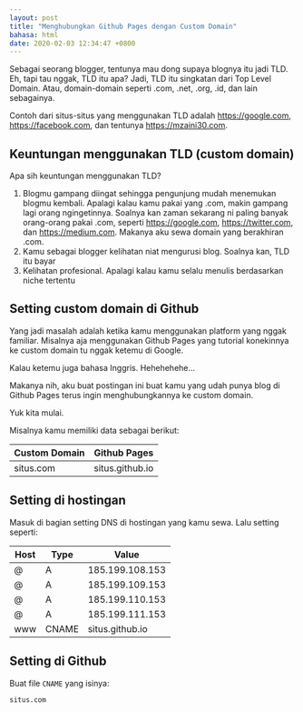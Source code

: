 ```yaml
---
layout: post
title: "Menghubungkan Github Pages dengan Custom Domain"
bahasa: html
date: 2020-02-03 12:34:47 +0800
---
```


Sebagai seorang blogger, tentunya mau dong supaya blognya itu jadi TLD. Eh, tapi tau nggak, TLD itu apa? Jadi, TLD itu singkatan dari Top Level Domain. Atau, domain-domain seperti .com, .net, .org, .id, dan lain sebagainya.

Contoh dari situs-situs yang menggunakan TLD adalah <https://google.com>, <https://facebook.com>, dan tentunya <https://mzaini30.com>.

## Keuntungan menggunakan TLD (custom domain)

Apa sih keuntungan menggunakan TLD?

1. Blogmu gampang diingat sehingga pengunjung mudah menemukan blogmu kembali. Apalagi kalau kamu pakai yang .com, makin gampang lagi orang ngingetinnya. Soalnya kan zaman sekarang ni paling banyak orang-orang pakai .com, seperti <https://google.com>, <https://twitter.com>, dan <https://medium.com>. Makanya aku sewa domain yang berakhiran .com.
2. Kamu sebagai blogger kelihatan niat mengurusi blog. Soalnya kan, TLD itu bayar
3. Kelihatan profesional. Apalagi kalau kamu selalu menulis berdasarkan niche tertentu

## Setting custom domain di Github

Yang jadi masalah adalah ketika kamu menggunakan platform yang nggak familiar. Misalnya aja menggunakan Github Pages yang tutorial konekinnya ke custom domain tu nggak ketemu di Google.

Kalau ketemu juga bahasa Inggris. Hehehehehe...

Makanya nih, aku buat postingan ini buat kamu yang udah punya blog di Github Pages terus ingin menghubungkannya ke custom domain.

Yuk kita mulai.

Misalnya kamu memiliki data sebagai berikut:

| Custom Domain | Github Pages |
|-|-|
| situs.com | situs.github.io |

## Setting di hostingan

Masuk di bagian setting DNS di hostingan yang kamu sewa. Lalu setting seperti:

| Host | Type | Value |
|-|-|-|
| @ | A | 185.199.108.153 |
| @ | A | 185.199.109.153 |
| @ | A | 185.199.110.153 |
| @ | A | 185.199.111.153 |
| www | CNAME | situs.github.io |

## Setting di Github

Buat file `CNAME` yang isinya:

```
situs.com
```